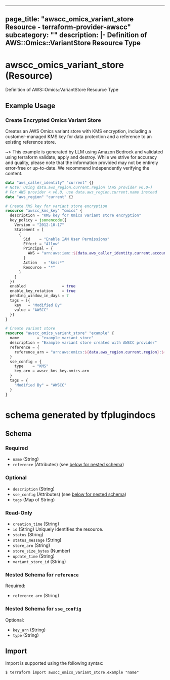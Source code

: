 
---
page_title: "awscc_omics_variant_store Resource - terraform-provider-awscc"
subcategory: ""
description: |-
  Definition of AWS::Omics::VariantStore Resource Type
---

# awscc_omics_variant_store (Resource)

Definition of AWS::Omics::VariantStore Resource Type

## Example Usage

### Create Encrypted Omics Variant Store

Creates an AWS Omics variant store with KMS encryption, including a customer-managed KMS key for data protection and a reference to an existing reference store.

~> This example is generated by LLM using Amazon Bedrock and validated using terraform validate, apply and destroy. While we strive for accuracy and quality, please note that the information provided may not be entirely error-free or up-to-date. We recommend independently verifying the content.

```terraform
data "aws_caller_identity" "current" {}
# Note: Using data.aws_region.current.region (AWS provider v6.0+)
# For AWS provider < v6.0, use data.aws_region.current.name instead
data "aws_region" "current" {}

# Create KMS key for variant store encryption
resource "awscc_kms_key" "omics" {
  description = "KMS key for Omics variant store encryption"
  key_policy = jsonencode({
    Version = "2012-10-17"
    Statement = [
      {
        Sid    = "Enable IAM User Permissions"
        Effect = "Allow"
        Principal = {
          AWS = "arn:aws:iam::${data.aws_caller_identity.current.account_id}:root"
        }
        Action   = "kms:*"
        Resource = "*"
      }
    ]
  })
  enabled                = true
  enable_key_rotation    = true
  pending_window_in_days = 7
  tags = [{
    key   = "Modified By"
    value = "AWSCC"
  }]
}

# Create variant store
resource "awscc_omics_variant_store" "example" {
  name        = "example_variant_store"
  description = "Example variant store created with AWSCC provider"
  reference = {
    reference_arn = "arn:aws:omics:${data.aws_region.current.region}:${data.aws_caller_identity.current.account_id}:referenceStore/1234567890/reference/1234567890"
  }
  sse_config = {
    type    = "KMS"
    key_arn = awscc_kms_key.omics.arn
  }
  tags = {
    "Modified By" = "AWSCC"
  }
}
```

# schema generated by tfplugindocs
## Schema

### Required

- `name` (String)
- `reference` (Attributes) (see [below for nested schema](#nestedatt--reference))

### Optional

- `description` (String)
- `sse_config` (Attributes) (see [below for nested schema](#nestedatt--sse_config))
- `tags` (Map of String)

### Read-Only

- `creation_time` (String)
- `id` (String) Uniquely identifies the resource.
- `status` (String)
- `status_message` (String)
- `store_arn` (String)
- `store_size_bytes` (Number)
- `update_time` (String)
- `variant_store_id` (String)

<a id="nestedatt--reference"></a>
### Nested Schema for `reference`

Required:

- `reference_arn` (String)


<a id="nestedatt--sse_config"></a>
### Nested Schema for `sse_config`

Optional:

- `key_arn` (String)
- `type` (String)

## Import

Import is supported using the following syntax:

```shell
$ terraform import awscc_omics_variant_store.example "name"
```
